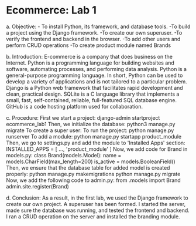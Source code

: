 # Ecommerce: Lab 1
a. Objective: -
To install Python, its framework, and database tools. -To build a project using the Django framework. -To create our own superuser. -To verify the frontend and backend in the browser. -To add other users and perform CRUD operations -To create product module named Brands

b. Introduction: 
E-commerce is a company that does business on the Internet. Python is a programming language for building websites and software, automating processes, and performing data analysis. Python is a general-purpose programming language. In short, Python can be used to develop a variety of applications and is not tailored to a particular problem. Django is a Python web framework that facilitates rapid development and clean, practical design. SQLite is a C language library that implements a small, fast, self-contained, reliable, full-featured SQL database engine. GitHub is a code hosting platform used for collaboration.

c. Procedure:
First we start a project: django-admin startproject ecommerce_lab1
Then, we initialize the database: python3 manage.py migrate
To create a super user:
To run the project: python manage.py runserver
To add a module: python manage.py startapp product_module
Then, we go to settings.py and add the module to 'Installed Apps' section: INSTALLED_APPS = [ ..., 'product_module' ]
Now, we add code for Brand in models.py: class Brand(models.Model): name = models.CharField(max_length=200) is_active = models.BooleanField()
Then, we ensure that the database table for added model is created properly: python manage.py makemigrations python manage.py migrate
Now, we add the following code to admin.py: from .models import Brand admin.site.register(Brand)
 
d. Conclusion: As a result, in the first lab, we used the Django framework to create our own project. A superuser has been formed. I started the server, made sure the database was running, and tested the frontend and backend. I ran a CRUD operation on the server and installed the branding module.
